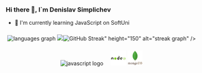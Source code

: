 ### Hi there 👋, I`m Denislav Simplichev

- 🌱 I'm currently learning JavaScript on SoftUni

###

<div align="center">
  <img src="https://github-readme-stats.vercel.app/api/top-langs?username=lyklecharova&locale=en&hide_title=true&layout=compact&card_width=320&langs_count=5&theme=vue-dark&hide_border=true&order=2" height="150" alt="languages graph"  />
  <img src="https://git.io/streak-stats"><img src="https://streak-stats.demolab.com?user=dsimplichev&theme=dark" alt="GitHub Streak" /></a>" height="150" alt="streak graph"  />
</div>


###

<div align="center">
  <img src="https://cdn.jsdelivr.net/gh/devicons/devicon/icons/javascript/javascript-original.svg" height="40" alt="javascript logo"  />
  <img width="12" />
  <img src="https://raw.githubusercontent.com/devicons/devicon/master/icons/nodejs/nodejs-original-wordmark.svg" alt="nodejs" width="40" height="40"/>
  <img src="https://raw.githubusercontent.com/devicons/devicon/master/icons/mongodb/mongodb-original-wordmark.svg" alt="mongodb" width="40" height="40"/>
</div>

###

<!--
**dsimplichev/dsimplichev** is a ✨ _special_ ✨ repository because its `README.md` (this file) appears on your GitHub profile.

Here are some ideas to get you started:


 
